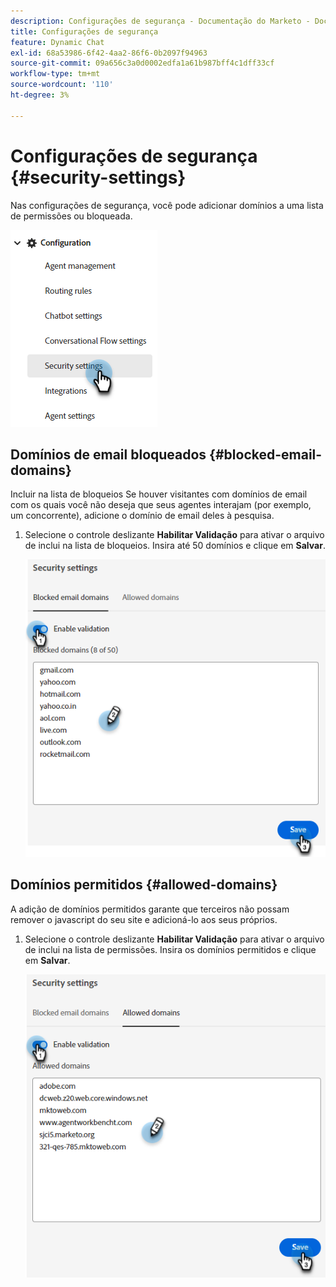 ```yaml
---
description: Configurações de segurança - Documentação do Marketo - Documentação do produto
title: Configurações de segurança
feature: Dynamic Chat
exl-id: 68a53986-6f42-4aa2-86f6-0b2097f94963
source-git-commit: 09a656c3a0d0002edfa1a61b987bff4c1dff33cf
workflow-type: tm+mt
source-wordcount: '110'
ht-degree: 3%

---
```


# Configurações de segurança {#security-settings}

Nas configurações de segurança, você pode adicionar domínios a uma lista de permissões ou bloqueada.

![](assets/security-settings-1.png)

## Domínios de email bloqueados {#blocked-email-domains}

Incluir na lista de bloqueios Se houver visitantes com domínios de email com os quais você não deseja que seus agentes interajam (por exemplo, um concorrente), adicione o domínio de email deles à pesquisa.

1. Selecione o controle deslizante **Habilitar Validação** para ativar o arquivo de inclui na lista de bloqueios. Insira até 50 domínios e clique em **Salvar**.

   ![](assets/security-settings-2.png)

## Domínios permitidos {#allowed-domains}

A adição de domínios permitidos garante que terceiros não possam remover o javascript do seu site e adicioná-lo aos seus próprios.

1. Selecione o controle deslizante **Habilitar Validação** para ativar o arquivo de inclui na lista de permissões. Insira os domínios permitidos e clique em **Salvar**.

   ![](assets/security-settings-3.png)
